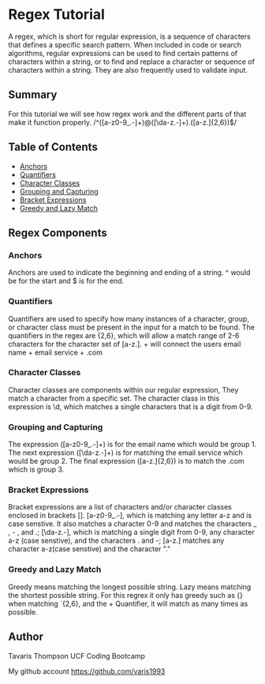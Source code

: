 # Regex Tutorial

A regex, which is short for regular expression, is a sequence of characters that defines a specific search pattern. When included in code or search algorithms, regular expressions can be used to find certain patterns of characters within a string, or to find and replace a character or sequence of characters within a string. They are also frequently used to validate input.

## Summary

For this tutorial we will see how regex work and the different parts of that make it function properly.
/^([a-z0-9_\.-]+)@([\da-z\.-]+)\.([a-z\.]{2,6})$/

## Table of Contents

- [Anchors](#anchors)
- [Quantifiers](#quantifiers)
- [Character Classes](#character-classes)
- [Grouping and Capturing](#grouping-and-capturing)
- [Bracket Expressions](#bracket-expressions)
- [Greedy and Lazy Match](#greedy-and-lazy-match)

## Regex Components

### Anchors
Anchors are used to indicate the beginning and ending of a string. ^ would be for the start and $ is for the end.

### Quantifiers
Quantifiers are used to specify how many instances of a character, group, or character class must be present in the input for a match to be found. The quantifiers in the regex are {2,6}, which will allow a match range of 2-6 characters for the character set of [a-z\.]. + will connect the users email name + email service + .com

### Character Classes
Character classes are components within our regular expression, They match a character from a specific set. The character class in this expression is \d, which matches a single characters that is a digit from 0-9. 

### Grouping and Capturing
The expression ([a-z0-9_\.-]+) is for the email name which would be group 1. The next expression ([\da-z\.-]+) is for matching the email service which would be group 2. The final expression ([a-z\.]{2,6}) is to match the .com which is group 3.

### Bracket Expressions
Bracket expressions are a list of characters and/or character classes enclosed in brackets []. [a-z0-9_\.-], which is matching any letter a-z and is case senstive. It also matches a character 0-9 and matches the characters _ , - , and .; [\da-z\.-], which is matching a single digit from 0-9, any character a-z (case senstive), and the characters . and -; [a-z\.] matches any character a-z(case senstive) and the character "."

### Greedy and Lazy Match
Greedy means matching the longest possible string.
Lazy means matching the shortest possible string.
For this regrex it only has greedy such as {} when matching `{2,6}, and the + Quantifier, it will match as many times as possible.

## Author
Tavaris Thompson UCF Coding Bootcamp

My github account https://github.com/varis1993

